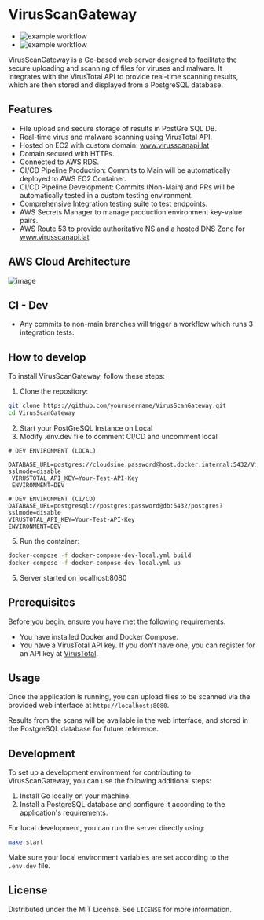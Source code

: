 # VirusScanGateway
- ![example workflow](https://github.com/Dr-Lazarus/VirusScanGateway/actions/workflows/EC2-container-webapp.yml/badge.svg)
- ![example workflow](https://github.com/Dr-Lazarus/VirusScanGateway/actions/workflows/Testing-environment.yml/badge.svg)
  
VirusScanGateway is a Go-based web server designed to facilitate the secure uploading and scanning of files for viruses and malware. It integrates with the VirusTotal API to provide real-time scanning results, which are then stored and displayed from a PostgreSQL database.

## Features

- File upload and secure storage of results in PostGre SQL DB.
- Real-time virus and malware scanning using VirusTotal API.
- Hosted on EC2 with custom domain: www.virusscanapi.lat
- Domain secured with HTTPs.
- Connected to AWS RDS.
- CI/CD Pipeline Production: Commits to Main will be automatically deployed to AWS EC2 Container.
- CI/CD Pipeline Development: Commits (Non-Main) and PRs will be automatically tested in a custom testing environment.
- Comprehensive Integration testing suite to test endpoints.
- AWS Secrets Manager to manage production environment key-value pairs.
- AWS Route 53 to provide authoritative NS and a hosted DNS Zone for www.virusscanapi.lat

## AWS Cloud Architecture
![image](https://github.com/Dr-Lazarus/VirusScanGateway/assets/99006087/d7b5929b-671c-4b49-b208-c00988ec255d)


## CI - Dev
- Any commits to non-main branches will trigger a workflow which runs 3 integration tests.


## How to develop
To install VirusScanGateway, follow these steps:

1. Clone the repository:

```bash
git clone https://github.com/yourusername/VirusScanGateway.git
cd VirusScanGateway
```

2. Start your PostGreSQL Instance on Local
3. Modify .env.dev file to comment CI/CD and uncomment local
```plaintext
# DEV ENVIRONMENT (LOCAL) 
 DATABASE_URL=postgres://cloudsine:password@host.docker.internal:5432/VirusScanGatewayDB?sslmode=disable
 VIRUSTOTAL_API_KEY=Your-Test-API-Key
 ENVIRONMENT=DEV

# DEV ENVIRONMENT (CI/CD)
DATABASE_URL=postgresql://postgres:password@db:5432/postgres?sslmode=disable
VIRUSTOTAL_API_KEY=Your-Test-API-Key
ENVIRONMENT=DEV
```
5. Run the container:
```bash
docker-compose -f docker-compose-dev-local.yml build
docker-compose -f docker-compose-dev-local.yml up
```
5. Server started on localhost:8080

## Prerequisites

Before you begin, ensure you have met the following requirements:

- You have installed Docker and Docker Compose.
- You have a VirusTotal API key. If you don't have one, you can register for an API key at [VirusTotal](https://www.virustotal.com/gui/join-us).


## Usage

Once the application is running, you can upload files to be scanned via the provided web interface at `http://localhost:8080`.

Results from the scans will be available in the web interface, and stored in the PostgreSQL database for future reference.

## Development

To set up a development environment for contributing to VirusScanGateway, you can use the following additional steps:

1. Install Go locally on your machine.
2. Install a PostgreSQL database and configure it according to the application's requirements.

For local development, you can run the server directly using:

```bash
make start
```

Make sure your local environment variables are set according to the `.env.dev` file.

## License

Distributed under the MIT License. See `LICENSE` for more information.
